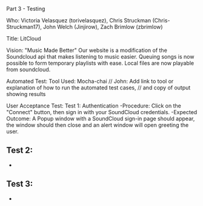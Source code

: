 Part 3 - Testing

Who: Victoria Velasquez (torivelasquez), Chris Struckman (Chris-Struckman17), John Welch (Jinjirow), Zach Brimlow (zbrimlow)

Title: LitCloud

Vision: "Music Made Better" Our website is a modification of the Soundcloud api that makes listening to music easier. Queuing songs is now possible to form temporary playlists with ease. Local files are now playable from soundcloud.

Automated Test: 
  Tool Used: Mocha-chai      // John: Add link to tool or explanation of how to run the automated test cases,
                             // and copy of output showing results

User Acceptance Test:
Test 1: Authentication
-Procedure: Click on the "Connect" button, then sign in with your SoundCloud credentials.
-Expected Outcome: A Popup window with a SoundCloud sign-in page should appear, the window should then close and an alert window will open greeting the user.

Test 2:
-
- 

Test 3:
-
-
